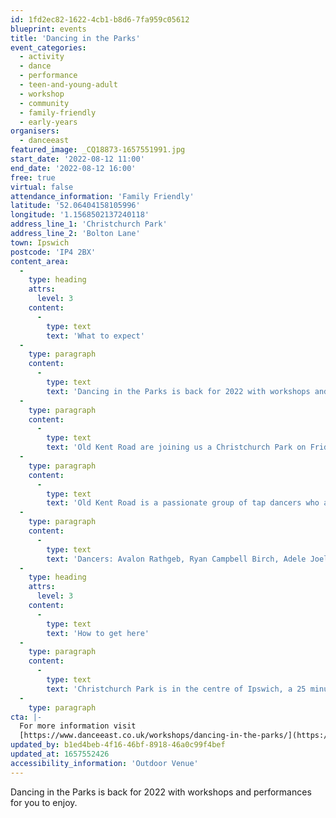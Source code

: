 ```yaml
---
id: 1fd2ec82-1622-4cb1-b8d6-7fa959c05612
blueprint: events
title: 'Dancing in the Parks'
event_categories:
  - activity
  - dance
  - performance
  - teen-and-young-adult
  - workshop
  - community
  - family-friendly
  - early-years
organisers:
  - danceeast
featured_image: _CQ18873-1657551991.jpg
start_date: '2022-08-12 11:00'
end_date: '2022-08-12 16:00'
free: true
virtual: false
attendance_information: 'Family Friendly'
latitude: '52.06404158105996'
longitude: '1.1568502137240118'
address_line_1: 'Christchurch Park'
address_line_2: 'Bolton Lane'
town: Ipswich
postcode: 'IP4 2BX'
content_area:
  -
    type: heading
    attrs:
      level: 3
    content:
      -
        type: text
        text: 'What to expect'
  -
    type: paragraph
    content:
      -
        type: text
        text: 'Dancing in the Parks is back for 2022 with workshops and performances for you to enjoy. Come and join us at a park near you for this FREE event!'
  -
    type: paragraph
    content:
      -
        type: text
        text: 'Old Kent Road are joining us a Christchurch Park on Friday 12 August.'
  -
    type: paragraph
    content:
      -
        type: text
        text: 'Old Kent Road is a passionate group of tap dancers who are raising the bar in the UK tap dance scene. Bringing their expertise to the British public and sharing the wonder of the art form, they work together to develop distinctive choreography and pay homage to history and jazz culture along the way. This edgy and high energy performance will leave you feeling fantastic! The company will take you through traditional choreography repertoire and expose new concepts within tap dance. Listen out for a range of music from Jazz by Tommy Dorsey where they will perform Harold Cromers legendary piece ‘Opus 1’ to feel good music from Jurassic 5. This set is sure to put a spring in your step.'
  -
    type: paragraph
    content:
      -
        type: text
        text: 'Dancers: Avalon Rathgeb, Ryan Campbell Birch, Adele Joel'
  -
    type: heading
    attrs:
      level: 3
    content:
      -
        type: text
        text: 'How to get here'
  -
    type: paragraph
    content:
      -
        type: text
        text: 'Christchurch Park is in the centre of Ipswich, a 25 minute walk from Ipswich Station or just 5 minutes from Tower Ramparts Bus Station.'
  -
    type: paragraph
cta: |-
  For more information visit 
  [https://www.danceeast.co.uk/workshops/dancing-in-the-parks/](https://www.danceeast.co.uk/workshops/dancing-in-the-parks/)
updated_by: b1ed4beb-4f16-46bf-8918-46a0c99f4bef
updated_at: 1657552426
accessibility_information: 'Outdoor Venue'
---
```

Dancing in the Parks is back for 2022 with workshops and performances for you to enjoy.
